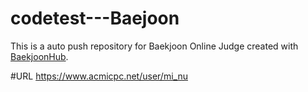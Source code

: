 # codetest---Baejoon
This is a auto push repository for Baekjoon Online Judge created with [BaekjoonHub](https://github.com/BaekjoonHub/BaekjoonHub).


#URL
https://www.acmicpc.net/user/mi_nu
